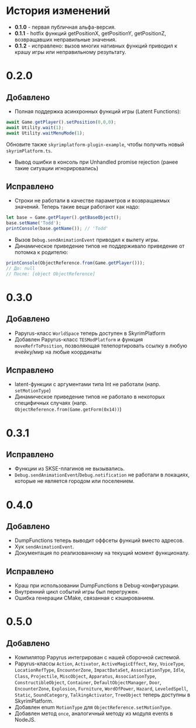 # История изменений

 - **0.1.0** - первая публичная альфа-версия.
 - **0.1.1** - hotfix функций getPositionX, getPositionY, getPositionZ, возвращавших неправильные значения.
 - **0.1.2** - исправлено: вызов многих нативных функций приводил к крашу игры или неправильному результату.



# 0.2.0

## Добавлено
- Полная поддержка асинхронных функций игры (Latent Functions):
```typescript
await Game.getPlayer().setPosition(0,0,0);
await Utility.wait(1);
await Utility.waitMenuMode(1);
```
Обновите также `skyrimplatform-plugin-example`, чтобы получить новый `skyrimPlatform.ts`.
- Вывод ошибки в консоль при Unhandled promise rejection (ранее такие ситуации игнорировались)

## Исправлено
- Строки не работали в качестве параметров и возвращаемых значений. Теперь такие вещи работают как надо:
```typescript
let base = Game.getPlayer().getBaseObject();
base.setName('Todd');
printConsole(base.getName()); // 'Todd'
```
- Вызов `Debug.sendAnimationEvent` приводил к вылету игры.
- Динамическое приведение типов не поддерживало приведение от потомка к родителю:

```typescript
printConsole(ObjectReference.from(Game.getPlayer()));
// До: null
// После: [object ObjectReference]
```

# 0.3.0

## Добавлено
 - Papyrus-класс `WorldSpace` теперь доступен в SkyrimPlatform
 - Добавлен Papyrus-класс `TESModPlatform` и функция `moveRefrToPosition`, позволяющая телепортировать ссылку в любую ячейку/мир на любые координаты

## Исправлено
 - latent-функции с аргументами типа Int не работали (напр. `setMotionType`)
 - Динамическое приведение типов не работало в некоторых специфичных случаях (напр. `ObjectReference.from(Game.getForm(0x14))`)

# 0.3.1

## Исправлено
 - Функции из SKSE-плагинов не вызывались.
 - `Debug.sendAnimationEvent`/`Debug.notification` не работали в локациях, которые не является городом или поселением.

# 0.4.0

## Добавлено
 - DumpFunctions теперь выводит оффсеты функций вместо адресов.
 - Хук `sendAnimationEvent`.
 - Документация по реализованному на текущий момент функционалу.

## Исправлено
 - Краш при использовании DumpFunctions в Debug-конфигурации.
 - Внутренний цикл событий игры был перегружен.
 - Ошибка генерации CMake, связанная с кэшированием.

# 0.5.0

## Добавлено
 - Компилятор Papyrus интегрирован с нашей сборочной системой.
 - Papyrus-классы `Action`, `Activator`, `ActiveMagicEffect`, `Key`, `VoiceType`, `LocationRefType`, `EncounterZone`, `ImpactDataSet`, `AssociationType`, `Idle`, `Class`, `Projectile`, `MiscObject`, `Apparatus`, `AssociationType`, `ConstructibleObject`, `Container`, `DefaultObjectManager`, `Door`, `EncounterZone`, `Explosion`, `Furniture`, `WordOfPower`, `Hazard`, `LeveledSpell`, `Static`, `SoundCategory`, `TalkingActivator`, `TreeObject` теперь доступны в SkyrimPlatform.
 - Добавлен enum `MotionType` для `ObjectReference.setMotionType`.
 - Добавлен метод `once`, аналогичный методу из модуля events в NodeJS.
